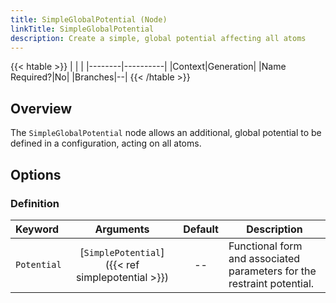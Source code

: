 ```yaml
---
title: SimpleGlobalPotential (Node)
linkTitle: SimpleGlobalPotential
description: Create a simple, global potential affecting all atoms
---
```


{{< htable >}}
| | |
|--------|----------|
|Context|Generation|
|Name Required?|No|
|Branches|--|
{{< /htable >}}

## Overview

The `SimpleGlobalPotential` node allows an additional, global potential to be defined in a configuration, acting on all atoms.

## Options

### Definition

|Keyword|Arguments|Default|Description|
|:------|:--:|:-----:|-----------|
|`Potential`|[`SimplePotential`]({{< ref simplepotential >}})|--|Functional form and associated parameters for the restraint potential.|

